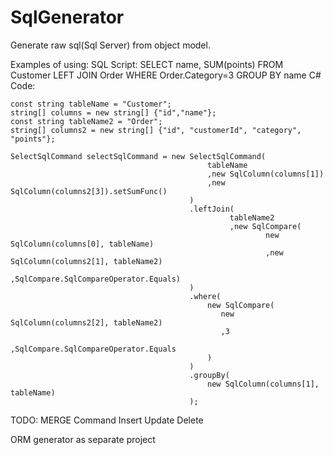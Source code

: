 # SqlGenerator
Generate raw sql(Sql Server) from object model.

Examples of using:
  SQL Script:
    SELECT name, SUM(points) FROM Customer LEFT JOIN Order WHERE Order.Category=3 GROUP BY name
  C# Code:
  
    const string tableName = "Customer";
    string[] columns = new string[] {"id","name"};
    const string tableName2 = "Order";
    string[] columns2 = new string[] {"id", "customerId", "category", "points"};
    
    SelectSqlCommand selectSqlCommand = new SelectSqlCommand(
                                                tableName
                                                ,new SqlColumn(columns[1])
                                                ,new SqlColumn(columns2[3]).setSumFunc()
                                            )
                                            .leftJoin(
                                                     tableName2
                                                     ,new SqlCompare(
                                                             new SqlColumn(columns[0], tableName)
                                                             ,new SqlColumn(columns2[1], tableName2)
                                                             ,SqlCompare.SqlCompareOperator.Equals)
                                            )
                                            .where(
                                                new SqlCompare(
                                                   new SqlColumn(columns2[2], tableName2)
                                                   ,3
                                                   ,SqlCompare.SqlCompareOperator.Equals 
                                                )
                                            )
                                            .groupBy(
                                                new SqlColumn(columns[1], tableName)
                                            );      

TODO:
MERGE Command
Insert
Update
Delete

ORM generator as separate project

